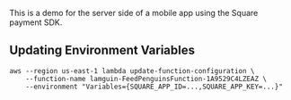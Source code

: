 This is a demo for the server side of a mobile app using the Square payment SDK.

## Updating Environment Variables
```shell script
aws --region us-east-1 lambda update-function-configuration \
    --function-name lamguin-FeedPenguinsFunction-1A9529C4LZEAZ \
    --environment "Variables={SQUARE_APP_ID=...,SQUARE_APP_KEY=...}"
```